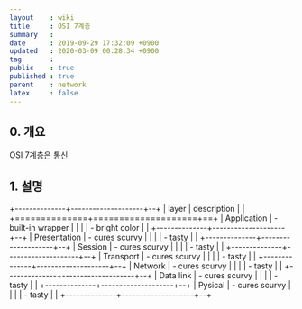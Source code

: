 ```yaml
---
layout    : wiki
title     : OSI 7계층
summary   : 
date      : 2019-09-29 17:32:09 +0900
updated   : 2020-03-09 00:28:34 +0900
tag       : 
public    : true
published : true
parent    : network
latex     : false
---
```


## 0. 개요
OSI 7계층은 통신

## 1. 설명

+--------------+--------------------+--+
| layer        | description        |  |
+==============+====================+==+
| Application  | - built-in wrapper |  |
|              | - bright color     |  |
+--------------+--------------------+--+
| Presentation | - cures scurvy     |  |
|              | - tasty            |  |
+--------------+--------------------+--+
| Session      | - cures scurvy     |  |
|              | - tasty            |  |
+--------------+--------------------+--+
| Transport    | - cures scurvy     |  |
|              | - tasty            |  |
+--------------+--------------------+--+
| Network      | - cures scurvy     |  |
|              | - tasty            |  |
+--------------+--------------------+--+
| Data link    | - cures scurvy     |  |
|              | - tasty            |  |
+--------------+--------------------+--+
| Pysical      | - cures scurvy     |  |
|              | - tasty            |  |
+--------------+--------------------+--+
